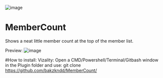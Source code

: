 ![image](https://www.figma.com/file/6RVgLqk6lpOvI1wIYsIQ9q/Vizality-Addon-Banner-Community-Community?node-id=0%3A1)
# MemberCount
 Shows a neat little member count at the top of the member list.
 
 Preview:
 ![image](https://user-images.githubusercontent.com/50497725/121720948-fadb6000-cae3-11eb-9396-2af0eb1a523b.png)

#How to install:
Vizality: Open a CMD/Powershell/Terminal/Gitbash window in the Plugin folder and use: git clone https://github.com/bakzkndd/MemberCount/

